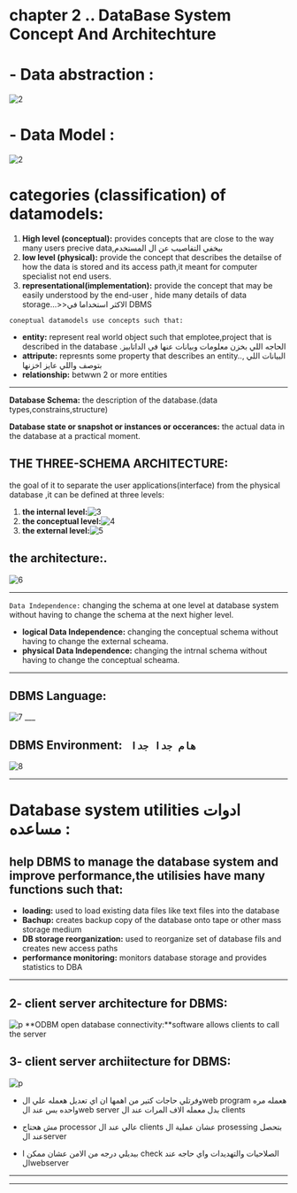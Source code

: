 # chapter 2 .. DataBase System Concept And Architechture 
# - Data abstraction :
![2](.//pics/1.png)

# - Data Model :
![2](./pics//2.png)
 
# categories (classification) of datamodels:
1. **High level (conceptual):** provides concepts that are close to the way many users precive data,بيخفي التفاصيب عن ال المستخدم 
1. **low level (physical):** provide the concept that describes the detailse of how the data is stored and its access path,it meant for computer specialist not end users.
1. **representational(implementation):** provide the concept that may be easily understood by the end-user , hide many details of data storage...>>الاكثر استخداما في DBMS
   
 `coneptual datamodels use concepts such that:`
-  **entity:** represent real world object such that emplotee,project that is described in the database .الحاجه اللي بخزن معلومات وبيانات عنها في الداتابيز
-  **attripute:** represnts some property that describes an entity..,    البيانات اللي بتوصف واللي عايز اخزنها
-  **relationship:** betwwn 2 or more entities
  
  ___
  **Database Schema:** the description of the database.(data types,constrains,structure)

  **Database state or snapshot or instances or occerances:** the actual data in the database at a practical moment.

  ## THE THREE-SCHEMA ARCHITECTURE:
  the goal of it to separate the user applications(interface) from the physical database ,it can be defined at three levels:
  1. **the internal level:**![3](.//pics/3.png) 
  2. **the conceptual level:**![4](.//pics/4.png)
  3. **the external level:**![5](.//pics/5.png)
   ## the architecture:.
   ![6](.//pics/6.png)
   ___
`Data Independence:` changing the schema at one level at database system without having to change the schema at the next higher level.

   - **logical Data Independence:** changing the conceptual schema without having to change the external scheama.
   -  **physical Data Independence:** changing the intrnal schema without having to change the conceptual scheama.
  
 ___

 ## DBMS Language:
 ![7](.//pics/7.png)
     ___

## DBMS Environment:  ` هام جدا جدا`
![8](.//pics/8.png)    
___
# Database system utilities ادوات مساعده :
## help DBMS to manage the database system and improve performance,the utilisies have many functions such that:
-  **loading:** used to load existing data files like text files into the database
-  **Bachup:** creates backup copy of the database onto tape or other mass storage medium
-  **DB storage reorganization:** used to reorganize set of database fils and creates new access paths 
-  **performance monitoring:** monitors database storage and provides statistics to DBA
___

## 2- client server architecture for DBMS:
![p](.//pics/9.png)
**ODBM open database  connectivity:**software allows clients to call the server

## 3- client server archiitecture for DBMS:
![p](.//pics/10.png)

- وفرتلي حاجات كتير من اهمها ان اي تعديل هعمله علي الweb program هعمله مره واحده بس عند الweb server بدل معمله الاف المرات عند ال clients

-  مش هحتاج processor عالي عند ال clients عشان عملية ال prosessing بتحصل عند الserver

-  بيديلي درجه من الامن عشان ممكن ا check الصلاحيات والتهديدات واي حاجه عند الwebserver
  
  ___
  ___






